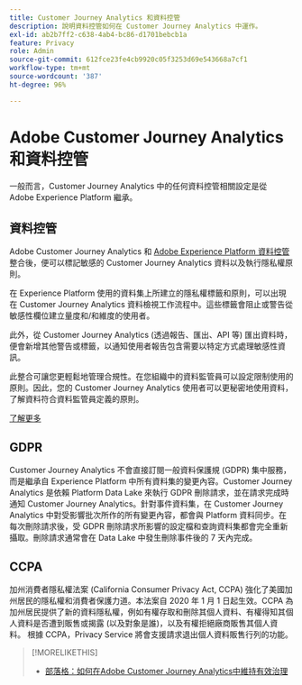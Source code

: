 ```yaml
---
title: Customer Journey Analytics 和資料控管
description: 說明資料控管如何在 Customer Journey Analytics 中運作。
exl-id: ab2b7ff2-c638-4ab4-bc86-d1701bebcb1a
feature: Privacy
role: Admin
source-git-commit: 612fce23fe4cb9920c05f3253d69e543668a7cf1
workflow-type: tm+mt
source-wordcount: '387'
ht-degree: 96%

---
```


# Adobe Customer Journey Analytics 和資料控管

一般而言，Customer Journey Analytics 中的任何資料控管相關設定是從 Adobe Experience Platform 繼承。

## 資料控管

Adobe Customer Journey Analytics 和 [Adobe Experience Platform 資料控管](https://experienceleague.adobe.com/docs/experience-platform/data-governance/home.html)整合後，便可以標記敏感的 Customer Journey Analytics 資料以及執行隱私權原則。

在 Experience Platform 使用的資料集上所建立的隱私權標籤和原則，可以出現在 Customer Journey Analytics 資料檢視工作流程中。這些標籤會阻止或警告從敏感性欄位建立量度和/和維度的使用者。

此外，從 Customer Journey Analytics (透過報告、匯出、API 等) 匯出資料時，便會新增其他警告或標籤，以通知使用者報告包含需要以特定方式處理敏感性資訊。

此整合可讓您更輕鬆地管理合規性。在您組織中的資料監管員可以設定限制使用的原則。因此，您的 Customer Journey Analytics 使用者可以更秘密地使用資料，了解資料符合資料監管員定義的原則。

[了解更多](/help/data-views/data-governance.md)

## GDPR

Customer Journey Analytics 不會直接訂閱一般資料保護規 (GDPR) 集中服務，而是繼承自 Experience Platform 中所有資料集的變更內容。Customer Journey Analytics 是依賴 Platform Data Lake 來執行 GDPR 刪除請求，並在請求完成時通知 Customer Journey Analytics。針對事件資料集，在 Customer Journey Analytics 中對受影響批次所作的所有變更內容，都會與 Platform 資料同步。在每次刪除請求後，受 GDPR 刪除請求所影響的設定檔和查詢資料集都會完全重新攝取。刪除請求通常會在 Data Lake 中發生刪除事件後的 7 天內完成。

## CCPA

加州消費者隱私權法案 (California Consumer Privacy Act, CCPA) 強化了美國加州居民的隱私權和消費者保護力道。本法案自 2020 年 1 月 1 日起生效。CCPA 為加州居民提供了新的資料隱私權，例如有權存取和刪除其個人資料、有權得知其個人資料是否遭到販售或揭露 (以及對象是誰)，以及有權拒絕廠商販售其個人資料。
根據 CCPA，Privacy Service 將會支援請求退出個人資料販售行列的功能。

>[!MORELIKETHIS]
>
>* [部落格：如何在Adobe Customer Journey Analytics中維持有效治理](https://experienceleaguecommunities.adobe.com/t5/adobe-analytics-blogs/bg-p/adobe-analytics-blogs/page/4)

